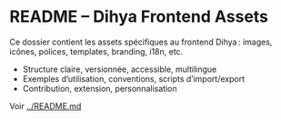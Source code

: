 # README – Dihya Frontend Assets

Ce dossier contient les assets spécifiques au frontend Dihya : images, icônes, polices, templates, branding, i18n, etc.

- Structure claire, versionnée, accessible, multilingue
- Exemples d’utilisation, conventions, scripts d’import/export
- Contribution, extension, personnalisation

Voir [../README.md](../README.md)

